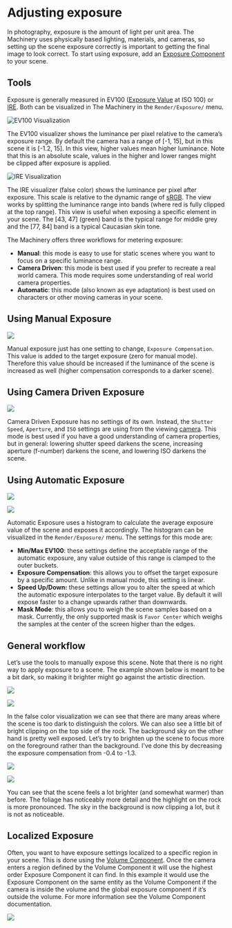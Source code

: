 # Adjusting exposure

In photography, exposure is the amount of light per unit area. The Machinery uses physically based lighting, materials, and cameras, so setting up the scene exposure correctly is important to getting the final image to look correct. To start using exposure, add an [Exposure Component]({{docs}}plugins/default_render_pipe/post_processing/exposure_component.h.html) to your scene.


## Tools

Exposure is generally measured in EV100 ([Exposure Value](https://en.wikipedia.org/wiki/Exposure_value) at ISO 100) or [IRE](https://en.wikipedia.org/wiki/IRE_(unit)). Both can be visualized in The Machinery in the `Render/Exposure/` menu.

![EV100 Visualization](https://www.dropbox.com/s/8spmtkfs33jf7xw/tm_tut_exposure_ev100.png?raw=1)


The EV100 visualizer shows the luminance per pixel relative to the camera’s exposure range. By default the camera has a range of [-1, 15], but in this scene it is [-1.2, 15]. In this view, higher values mean higher luminance. Note that this is an absolute scale, values in the higher and lower ranges might be clipped after exposure is applied.


![IRE Visualization](https://www.dropbox.com/s/6sygin0tafnxdfk/tm_tut_exposure_ire.png?raw=1)


The IRE visualizer (false color) shows the luminance per pixel after exposure. This scale is relative to the dynamic range of [sRGB](https://en.wikipedia.org/wiki/SRGB). The view works by splitting the luminance range into bands (where red is fully clipped at the top range). This view is useful when exposing a specific element in your scene. The [43, 47] (green) band is the typical range for middle grey and the [77, 84] band is a typical Caucasian skin tone.

The Machinery offers three workflows for metering exposure:

- **Manual**: this mode is easy to use for static scenes where you want to focus on a specific luminance range.
- **Camera Driven**: this mode is best used if you prefer to recreate a real world camera. This mode requires some understanding of real world camera properties.
- **Automatic**: this mode (also known as eye adaptation) is best used on characters or other moving cameras in your scene.


## Using Manual Exposure
![](https://www.dropbox.com/s/568lt9m1jcdlxqb/tm_tut_exposure_manual.png?raw=1)


Manual exposure just has one setting to change, `Exposure Compensation`. This value is added to the target exposure (zero for manual mode). Therefore this value should be increased if the luminance of the scene is increased as well (higher compensation corresponds to a darker scene).


## Using Camera Driven Exposure
![](https://www.dropbox.com/s/reniyj1qgfgc3dr/tm_tut_exposure_camera_driven.png?raw=1)


Camera Driven Exposure has no settings of its own. Instead, the `Shutter Speed`, `Aperture`, and `ISO` settings are using from the viewing [camera]({{docs}}foundation/camera.h.html#structtm_camera_settings_t). This mode is best used if you have a good understanding of camera properties, but in general: lowering shutter speed darkens the scene, increasing aperture (f-number) darkens the scene, and lowering ISO darkens the scene.


## Using Automatic Exposure
![](https://www.dropbox.com/s/btprh1pkb273q7r/tm_tut_exposure_automatic.png?raw=1)

![](https://www.dropbox.com/s/axil4eizps5oiwk/tm_tut_exposure_histogram.png?raw=1)


Automatic Exposure uses a histogram to calculate the average exposure value of the scene and exposes it accordingly. The histogram can be visualized in the `Render/Exposure/` menu. The settings for this mode are:

- **Min/Max EV100**: these settings define the acceptable range of the automatic exposure, any value outside of this range is clamped to the outer buckets.
- **Exposure Compensation**: this allows you to offset the target exposure by a specific amount. Unlike in manual mode, this setting is linear.
- **Speed Up/Down:** these settings allow you to alter the speed at which the automatic exposure interpolates to the target value. By default it will expose faster to a change upwards rather than downwards.
- **Mask Mode**: this allows you to weigh the scene samples based on a mask. Currently, the only supported mask is `Favor Center` which weighs the samples at the center of the screen higher than the edges. 


## General workflow

Let’s use the tools to manually expose this scene. Note that there is no right way to apply exposure to a scene. The example shown below is meant to be a bit dark, so making it brighter might go against the artistic direction.

![](https://www.dropbox.com/s/phk7fzqyqz623ql/tm_tut_exposure_example_source.png?raw=1)

![](https://www.dropbox.com/s/rl8hwrwl72yxnk5/tm_tut_exposure_example_source_ire.png?raw=1)


In the false color visualization we can see that there are many areas where the scene is too dark to distinguish the colors. We can also see a little bit of bright clipping on the top side of the rock. The background sky on the other hand is pretty well exposed. Let’s try to brighten up the scene to focus more on the foreground rather than the background. I’ve done this by decreasing the exposure compensation from -0.4 to -1.3.

![](https://www.dropbox.com/s/yjm0vbr6pyy9axq/tm_tut_exposure_example_dest.png?raw=1)

![](https://www.dropbox.com/s/xslx4rbbq3zqe4b/tm_tut_exposure_example_dest_ire.png?raw=1)


You can see that the scene feels a lot brighter (and somewhat warmer) than before. The foliage has noticeably more detail and the highlight on the rock is more pronounced. The sky in the background is now clipping a lot, but it is not as noticeable.

## Localized Exposure

Often, you want to have exposure settings localized to a specific region in your scene. This is done using the [Volume Component]({{docs}}plugins/default_render_pipe/volume_component.h.html). Once the camera enters a region defined by the Volume Component it will use the highest order Exposure Component it can find. In this example it would use the Exposure Component on the same entity as the Volume Component if the camera is inside the volume and the global exposure component if it’s outside the volume. For more information see the Volume Component documentation.

![](https://www.dropbox.com/s/pluala3w4h59gx9/tm_tut_exposure_volume.png?raw=1)
